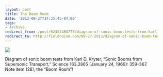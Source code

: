 ```yaml
---
layout: post 
title: The Boom Room
date: '2013-09-27T14:35:45-04:00' 
tags: 
- Archive 
redirect_from: /post/62434488775/diagram-of-sonic-boom-tests-from-karl-d-kryter/
redirect_to: http://fieldnoise.com/09-27-2013/diagram-of-sonic-boom-tests-from-karl-d-kryter.html
--- 
```


![](http://d.pr/LYxx+)

Diagram of sonic boom tests from Karl D. Kryter, “Sonic Booms from Supersonic Transport,” Science 163.3865 (January 24, 1969): 359-367. Note item (28), the “Boom Room”!


